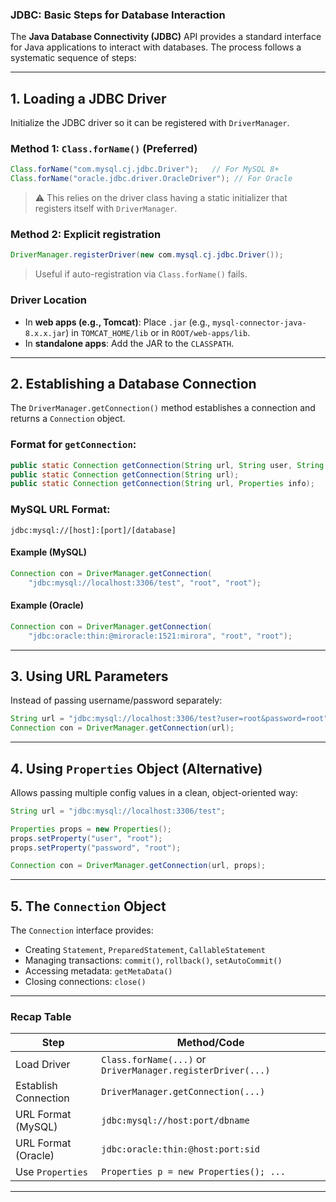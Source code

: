 ### JDBC: Basic Steps for Database Interaction

The **Java Database Connectivity (JDBC)** API provides a standard interface for Java applications to interact with databases. The process follows a systematic sequence of steps:

---

## 1. **Loading a JDBC Driver**

Initialize the JDBC driver so it can be registered with `DriverManager`.

### Method 1: `Class.forName()` (Preferred)

```java
Class.forName("com.mysql.cj.jdbc.Driver");   // For MySQL 8+
Class.forName("oracle.jdbc.driver.OracleDriver"); // For Oracle
```

> ⚠️ This relies on the driver class having a static initializer that registers itself with `DriverManager`.

### Method 2: Explicit registration

```java
DriverManager.registerDriver(new com.mysql.cj.jdbc.Driver());
```

> Useful if auto-registration via `Class.forName()` fails.

### Driver Location

* In **web apps (e.g., Tomcat)**: Place `.jar` (e.g., `mysql-connector-java-8.x.x.jar`) in `TOMCAT_HOME/lib` or in `ROOT/web-apps/lib`.
* In **standalone apps**: Add the JAR to the `CLASSPATH`.

---

## 2. **Establishing a Database Connection**

The `DriverManager.getConnection()` method establishes a connection and returns a `Connection` object.

### Format for `getConnection`:

```java
public static Connection getConnection(String url, String user, String password);
public static Connection getConnection(String url);
public static Connection getConnection(String url, Properties info);
```

### MySQL URL Format:

```
jdbc:mysql://[host]:[port]/[database]
```

#### Example (MySQL)

```java
Connection con = DriverManager.getConnection(
    "jdbc:mysql://localhost:3306/test", "root", "root");
```

#### Example (Oracle)

```java
Connection con = DriverManager.getConnection(
    "jdbc:oracle:thin:@miroracle:1521:mirora", "root", "root");
```

---

## 3. **Using URL Parameters**

Instead of passing username/password separately:

```java
String url = "jdbc:mysql://localhost:3306/test?user=root&password=root";
Connection con = DriverManager.getConnection(url);
```

---

## 4. **Using `Properties` Object (Alternative)**

Allows passing multiple config values in a clean, object-oriented way:

```java
String url = "jdbc:mysql://localhost:3306/test";

Properties props = new Properties();
props.setProperty("user", "root");
props.setProperty("password", "root");

Connection con = DriverManager.getConnection(url, props);
```

---

## 5. **The `Connection` Object**

The `Connection` interface provides:

* Creating `Statement`, `PreparedStatement`, `CallableStatement`
* Managing transactions: `commit()`, `rollback()`, `setAutoCommit()`
* Accessing metadata: `getMetaData()`
* Closing connections: `close()`

---

### Recap Table

| **Step**             | **Method/Code**                                             |
| -------------------- | ----------------------------------------------------------- |
| Load Driver          | `Class.forName(...)` or `DriverManager.registerDriver(...)` |
| Establish Connection | `DriverManager.getConnection(...)`                          |
| URL Format (MySQL)   | `jdbc:mysql://host:port/dbname`                             |
| URL Format (Oracle)  | `jdbc:oracle:thin:@host:port:sid`                           |
| Use `Properties`     | `Properties p = new Properties(); ...`                      |

---